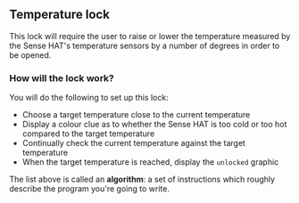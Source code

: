 ## Temperature lock

This lock will require the user to raise or lower the temperature measured by the Sense HAT's temperature sensors by a number of degrees in order to be opened.

### How will the lock work?

You will do the following to set up this lock:

- Choose a target temperature close to the current temperature
- Display a colour clue as to whether the Sense HAT is too cold or too hot compared to the target temperature
- Continually check the current temperature against the target temperature
- When the target temperature is reached, display the `unlocked` graphic

The list above is called an **algorithm**: a set of instructions which roughly describe the program you're going to write.
